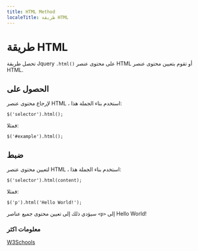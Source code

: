 ---
title: HTML Method
localeTitle: طريقة HTML
---# طريقة HTML

تحصل طريقة Jquery `.html()` على محتوى عنصر HTML أو تقوم بتعيين محتوى عنصر HTML.

## الحصول على

لإرجاع محتوى عنصر HTML ، استخدم بناء الجملة هذا:

 `$('selector').html(); 
` 

فمثلا:

 `$('#example').html(); 
` 

## ضبط

لتعيين محتوى عنصر HTML ، استخدم بناء الجملة هذا:

 `$('selector').html(content); 
` 

فمثلا:

 `$('p').html('Hello World!'); 
` 

سيؤدي ذلك إلى تعيين محتوى جميع عناصر `<p>` إلى Hello World!

### معلومات اكثر

[W3Schools](https://www.w3schools.com/jquery/html_html.asp)
